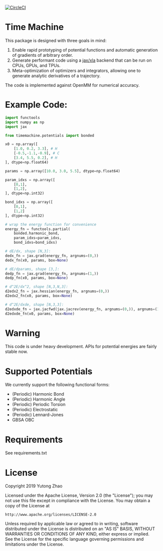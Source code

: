 [![CircleCI](https://circleci.com/gh/proteneer/timemachine.svg?style=svg&circle-token=d4635916d6394573ebda0aa17a63540bc8b449fc)](https://circleci.com/gh/proteneer/timemachine)

# Time Machine

This package is designed with three goals in mind:

1. Enable rapid prototyping of potential functions and automatic generation of gradients of arbitrary order.
2. Generate performant code using a [jax/xla](github.com/google/jax) backend that can be run on CPUs, GPUs, and TPUs.
2. Meta-optimization of optimizers and integrators, allowing one to generate analytic derivatives of a trajectory.

The code is implemented against OpenMM for numerical accuracy.

# Example Code:

``` python
import functools
import numpy as np
import jax

from timemachine.potentials import bonded

x0 = np.array([
    [1.0, 0.2, 3.3], # H 
    [-0.5,-1.1,-0.9], # C
    [3.4, 5.5, 0.2], # H 
], dtype=np.float64)

params = np.array([10.0, 3.0, 5.5], dtype=np.float64)

param_idxs = np.array([
    [0,1],
    [1,2],
], dtype=np.int32)

bond_idxs = np.array([
    [0,1],
    [1,2]
], dtype=np.int32)

# wrap the energy function for convenience
energy_fn = functools.partial(
    bonded.harmonic_bond,
    param_idxs=param_idxs,
    bond_idxs=bond_idxs)

# dE/dx, shape [N,3]:
dedx_fn = jax.grad(energy_fn, argnums=(0,))
dedx_fn(x0, params, box=None)

# dE/dparams, shape [3,]:
dedp_fn = jax.grad(energy_fn, argnums=(1,))
dedp_fn(x0, params, box=None)

# d^2E/dx^2, shape [N,3,N,3]:
d2edx2_fn = jax.hessian(energy_fn, argnums=(0,))
d2edx2_fn(x0, params, box=None)

# d^2E/dxde, shape [N,3,3]:
d2edxde_fn = jax.jacfwd(jax.jacrev(energy_fn, argnums=(0,)), argnums=(1,))
d2edxde_fn(x0, params, box=None)
```

# Warning

This code is under heavy development. APIs for potential energies are fairly stable now. 

# Supported Potentials

We currently support the following functional forms:

- (Periodic) Harmonic Bond
- (Periodic) Harmonic Angle
- (Periodic) Periodic Torsion
- (Periodic) Electrostatic
- (Periodic) Lennard-Jones
- GBSA OBC

# Requirements

See requirements.txt

# License

Copyright 2019 Yutong Zhao

Licensed under the Apache License, Version 2.0 (the "License");
you may not use this file except in compliance with the License.
You may obtain a copy of the License at

    http://www.apache.org/licenses/LICENSE-2.0

Unless required by applicable law or agreed to in writing, software
distributed under the License is distributed on an "AS IS" BASIS,
WITHOUT WARRANTIES OR CONDITIONS OF ANY KIND, either express or implied.
See the License for the specific language governing permissions and
limitations under the License.
